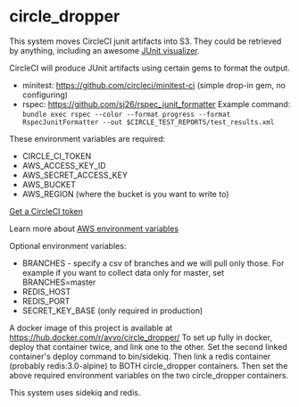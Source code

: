# circle_dropper

This system moves CircleCI junit artifacts into S3.  They could be retrieved by anything, including an awesome [JUnit visualizer](https://github.com/avvo/junit_visualizer).

CircleCI will produce JUnit artifacts using certain gems to format the output.

 * minitest: https://github.com/circleci/minitest-ci (simple drop-in gem, no configuring)
 * rspec: https://github.com/sj26/rspec_junit_formatter
    Example command: `bundle exec rspec --color --format progress --format RspecJunitFormatter --out $CIRCLE_TEST_REPORTS/test_results.xml`

These environment variables are required:

* CIRCLE_CI_TOKEN
* AWS_ACCESS_KEY_ID
* AWS_SECRET_ACCESS_KEY
* AWS_BUCKET
* AWS_REGION (where the bucket is you want to write to)

[Get a CircleCI token](https://circleci.com/account/api)

Learn more about [AWS environment variables](https://github.com/aws/aws-sdk-ruby)

Optional environment variables:

* BRANCHES - specify a csv of branches and we will pull only those.  For example if you want to collect data only for master, set BRANCHES=master
* REDIS_HOST
* REDIS_PORT
* SECRET_KEY_BASE (only required in production)

A docker image of this project is available at https://hub.docker.com/r/avvo/circle_dropper/
To set up fully in docker, deploy that container twice, and link one to the other.  Set the second linked container's deploy command to bin/sidekiq.  Then link a redis container (probably redis:3.0-alpine) to BOTH circle_dropper containers.  Then set the above required environment variables on the two circle_dropper containers.

This system uses sidekiq and redis.
